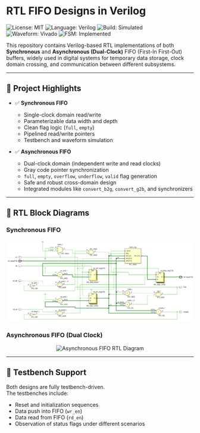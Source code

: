 #  RTL FIFO Designs in Verilog
![License: MIT](https://img.shields.io/badge/License-MIT-blue.svg)
![Language: Verilog](https://img.shields.io/badge/language-Verilog-yellow.svg)
![Build: Simulated](https://img.shields.io/badge/build-simulated-green)
![Waveform: Vivado](https://img.shields.io/badge/waveform-GTKwave-blue)
![FSM: Implemented](https://img.shields.io/badge/FSM-Implemented-red)

This repository contains Verilog-based RTL implementations of both **Synchronous** and **Asynchronous (Dual-Clock)** FIFO (First-In First-Out) buffers, widely used in digital systems for temporary data storage, clock domain crossing, and communication between different subsystems.

---

## 📌 Project Highlights

- ✅ **Synchronous FIFO**
  - Single-clock domain read/write
  - Parameterizable data width and depth
  - Clean flag logic (`full`, `empty`)
  - Pipelined read/write pointers
  - Testbench and waveform simulation

- ✅ **Asynchronous FIFO**
  - Dual-clock domain (independent write and read clocks)
  - Gray code pointer synchronization
  - `full`, `empty`, `overflow`, `underflow`, `valid` flag generation
  - Safe and robust cross-domain design
  - Integrated modules like `convert_b2g`, `convert_g2b`, and synchronizers

---

## 🔧 RTL Block Diagrams

### Synchronous FIFO
<p align="center">
  <img src="https://github.com/SayantanMandal2000/rtl-fifo-designs/blob/main/synchronous-fifo-verilog/images/Sync_FIFO_RTL.png" alt="Synchronous FIFO RTL Diagram" width="700"/>
</p>

### Asynchronous FIFO (Dual Clock)
<p align="center">
  <img src="Async_FIFO_Block.png" alt="Asynchronous FIFO RTL Diagram" width="700"/>
</p>

---

## 🧪 Testbench Support

Both designs are fully testbench-driven.  
The testbenches include:
- Reset and initialization sequences
- Data push into FIFO (`wr_en`)
- Data read from FIFO (`rd_en`)
- Observation of status flags under different scenarios
